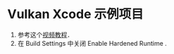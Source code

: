 # Vulkan Xcode 示例项目

1. 参考这个[视频教程](https://www.youtube.com/watch?v=_j3ugZwT3Vc)．
2. 在 Build Settings 中关闭 Enable Hardened Runtime .